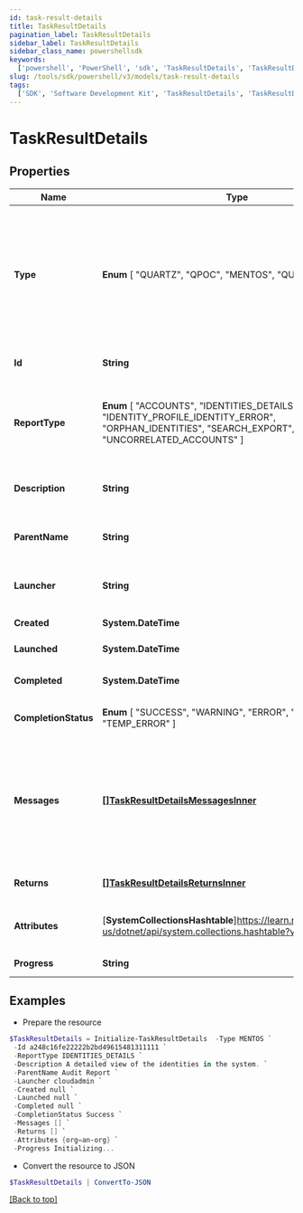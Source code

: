 ```yaml
---
id: task-result-details
title: TaskResultDetails
pagination_label: TaskResultDetails
sidebar_label: TaskResultDetails
sidebar_class_name: powershellsdk
keywords:
  ['powershell', 'PowerShell', 'sdk', 'TaskResultDetails', 'TaskResultDetails']
slug: /tools/sdk/powershell/v3/models/task-result-details
tags:
  ['SDK', 'Software Development Kit', 'TaskResultDetails', 'TaskResultDetails']
---
```


# TaskResultDetails

## Properties

| Name | Type | Description | Notes |
| --- | --- | --- | --- |
| **Type** | **Enum** [ "QUARTZ", "QPOC", "MENTOS", "QUEUED_TASK" ] | Type of the job or task underlying in the report processing. It could be a quartz task, QPOC or MENTOS jobs or a refresh/sync task. | [optional] |
| **Id** | **String** | Unique task definition identifier. | [optional] |
| **ReportType** | **Enum** [ "ACCOUNTS", "IDENTITIES_DETAILS", "IDENTITIES", "IDENTITY_PROFILE_IDENTITY_ERROR", "ORPHAN_IDENTITIES", "SEARCH_EXPORT", "UNCORRELATED_ACCOUNTS" ] | Use this property to define what report should be processed in the RDE service. | [optional] |
| **Description** | **String** | Description of the report purpose and/or contents. | [optional] |
| **ParentName** | **String** | Name of the parent task/report if exists. | [optional] |
| **Launcher** | **String** | Name of the report processing initiator. | [optional] |
| **Created** | **System.DateTime** | Report creation date | [optional] |
| **Launched** | **System.DateTime** | Report start date | [optional] |
| **Completed** | **System.DateTime** | Report completion date | [optional] |
| **CompletionStatus** | **Enum** [ "SUCCESS", "WARNING", "ERROR", "TERMINATED", "TEMP_ERROR" ] | Report completion status. | [optional] |
| **Messages** | [**[]TaskResultDetailsMessagesInner**](task-result-details-messages-inner) | List of the messages dedicated to the report. From task definition perspective here usually should be warnings or errors. | [optional] |
| **Returns** | [**[]TaskResultDetailsReturnsInner**](task-result-details-returns-inner) | Task definition results, if necessary. | [optional] |
| **Attributes** | [**SystemCollectionsHashtable**]https://learn.microsoft.com/en-us/dotnet/api/system.collections.hashtable?view=net-9.0 | Extra attributes map(dictionary) needed for the report. | [optional] |
| **Progress** | **String** | Current report state. | [optional] |

## Examples

- Prepare the resource

```powershell
$TaskResultDetails = Initialize-TaskResultDetails  -Type MENTOS `
 -Id a248c16fe22222b2bd49615481311111 `
 -ReportType IDENTITIES_DETAILS `
 -Description A detailed view of the identities in the system. `
 -ParentName Audit Report `
 -Launcher cloudadmin `
 -Created null `
 -Launched null `
 -Completed null `
 -CompletionStatus Success `
 -Messages [] `
 -Returns [] `
 -Attributes {org=an-org} `
 -Progress Initializing...
```

- Convert the resource to JSON

```powershell
$TaskResultDetails | ConvertTo-JSON
```

[[Back to top]](#)

